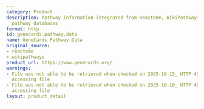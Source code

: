 ```yaml
---
category: Product
description: Pathway information integrated from Reactome, WikiPathways and other
  pathway databases
format: http
id: genecards.pathway.data
name: GeneCards Pathway Data
original_source:
- reactome
- wikipathways
product_url: https://www.genecards.org/
warnings:
- File was not able to be retrieved when checked on 2025-10-15_ HTTP 403 error when
  accessing file
- File was not able to be retrieved when checked on 2025-10-10_ HTTP 403 error when
  accessing file
layout: product_detail
---
```

